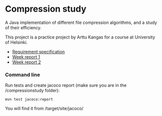 # Compression study

A Java implementation of different file compression algorithms, and a study of their efficiency.

This project is a practice project by Arttu Kangas for a course at University of Helsinki.

+ [Requirement specification](https://github.com/ShootingStar91/compressionstudy/blob/master/documentation/requirementspecification.md)
+ [Week report 1](https://github.com/ShootingStar91/compressionstudy/blob/master/documentation/weekreport1.md)
+ [Week report 2](https://github.com/ShootingStar91/compressionstudy/blob/master/documentation/weekreport2.md)

### Command line

Run tests and create jacoco report (make sure you are in the /compressionstudy folder):

```
mvn test jacoco:report
```

You will find it from /target/site/jacoco/

